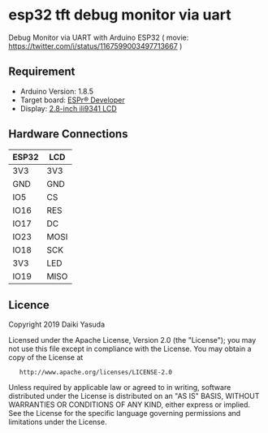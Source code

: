 # esp32 tft debug monitor via uart

Debug Monitor via UART with Arduino ESP32
( movie: https://twitter.com/i/status/1167599003497713667 )

## Requirement

- Arduino Version: 1.8.5
- Target board: [ESPr® Developer](https://www.switch-science.com/catalog/3210/)
- Display: [2.8-inch ili9341 LCD](https://www.amazon.co.jp/HiLetgo%C2%AE-LCD%E3%83%87%E3%82%A3%E3%82%B9%E3%83%97%E3%83%AC%E3%82%A4-%E3%82%BF%E3%83%83%E3%83%81%E3%83%91%E3%83%8D%E3%83%AB-SPI%E3%82%B7%E3%83%AA%E3%82%A2%E3%83%AB240-ILI9341/dp/B072N551V3)


## Hardware Connections

|ESP32  |LCD  |
|---|---|
|3V3  |3V3  |
|GND  |GND  |
|IO5  |CS  |
|IO16  |RES  |
|IO17  |DC  |
|IO23  |MOSI  |
|IO18  |SCK  |
|3V3  |LED  |
|IO19  |MISO  |

## Licence

   Copyright 2019 Daiki Yasuda

   Licensed under the Apache License, Version 2.0 (the "License");
   you may not use this file except in compliance with the License.
   You may obtain a copy of the License at

       http://www.apache.org/licenses/LICENSE-2.0

   Unless required by applicable law or agreed to in writing, software
   distributed under the License is distributed on an "AS IS" BASIS,
   WITHOUT WARRANTIES OR CONDITIONS OF ANY KIND, either express or implied.
   See the License for the specific language governing permissions and
   limitations under the License.
